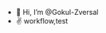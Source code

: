 - 👋 Hi, I’m @Gokul-Zversal
- ✌  workflow,test

<!---
Gokul-Zversal/Gokul-Zversal is a ✨ special ✨ repository because its `README.md` (this file) appears on your GitHub profile.
You can click the Preview link to take a look at your changes.
--->
